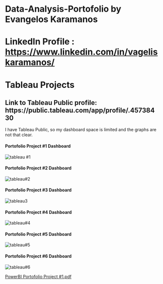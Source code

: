 # Data-Analysis-Portofolio by Evangelos Karamanos

# LinkedIn Profile : https://www.linkedin.com/in/vageliskaramanos/

<h1>Tableau Projects</h1>

<h2>Link to Tableau Public profile: https://public.tableau.com/app/profile/.45738430 </h2>

I have Tableau Public, so my dashboard space is limited and the graphs are not that clear.


<h4>Portofolio Project #1 Dashboard</h4>


![tableau #1](https://user-images.githubusercontent.com/39276340/199851044-3ae81af0-d54d-402e-b3ff-04a6c2cfc819.png)


<h4>Portofolio Project #2 Dashboard</h4>


![tableau#2](https://user-images.githubusercontent.com/39276340/199851099-34f48525-683a-43cd-9c84-f4d502d246ac.png)


<h4>Portofolio Project #3 Dashboard</h4>


![tableau3](https://user-images.githubusercontent.com/39276340/199851209-32623c2b-2008-4031-b9df-77e7f97da599.png)


<h4>Portofolio Project #4 Dashboard</h4>


![tableau#4](https://user-images.githubusercontent.com/39276340/199851227-127c9f22-17de-4ee7-b219-cade6d3f87a4.png)


<h4>Portofolio Project #5 Dashboard</h4>


![tableau#5](https://user-images.githubusercontent.com/39276340/199851245-d34d69d5-2563-4283-8c21-82ff10022105.png)


<h4>Portofolio Project #6 Dashboard</h4>


![tableau#6](https://user-images.githubusercontent.com/39276340/199851261-cc9dc660-30d1-4797-860e-87f060717b35.png)



[PowerBI Portofolio Project #1.pdf](https://github.com/vgls21/Data-Analysis-Portofolio/files/9933572/PowerBI.Portofolio.Project.1.pdf)
